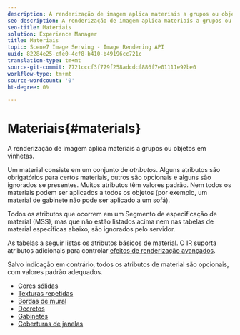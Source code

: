 ```yaml
---
description: A renderização de imagem aplica materiais a grupos ou objetos em vinhetas.
seo-description: A renderização de imagem aplica materiais a grupos ou objetos em vinhetas.
seo-title: Materiais
solution: Experience Manager
title: Materiais
topic: Scene7 Image Serving - Image Rendering API
uuid: 82284e25-cfe0-4cf8-b410-b49196cc721c
translation-type: tm+mt
source-git-commit: 7721cccf3f779f258adcdcf886f7e01111e92be0
workflow-type: tm+mt
source-wordcount: '0'
ht-degree: 0%

---
```



# Materiais{#materials}

A renderização de imagem aplica materiais a grupos ou objetos em vinhetas.

Um material consiste em um conjunto de *atributos*. Alguns atributos são obrigatórios para certos materiais, outros são opcionais e alguns são ignorados se presentes. Muitos atributos têm valores padrão. Nem todos os materiais podem ser aplicados a todos os objetos (por exemplo, um material de gabinete não pode ser aplicado a um sofá).

Todos os atributos que ocorrem em um Segmento de especificação de material (MSS), mas que não estão listados acima nem nas tabelas de material específicas abaixo, são ignorados pelo servidor.

As tabelas a seguir listas os atributos básicos de material. O IR suporta atributos adicionais para controlar [efeitos de renderização avançados](../../../../../../ir-api/http-protocol/image-rendering-api-ref/c-ir-http-protocol-ref/c-ir-http-protocol-syntax-and-features/c-ir-advanced-render-effects/c-ir-advanced-render-effects.md#concept-bf8b6d8460244b9cacc7f4a3df4c5281).

Salvo indicação em contrário, todos os atributos de material são opcionais, com valores padrão adequados.

* [Cores sólidas](r-ir-solid-colors.md)
* [Texturas repetidas](r-ir-repeatable-textures.md)
* [Bordas de mural](r-ir-wall-borders.md)
* [Decretos](r-ir-decals.md)
* [Gabinetes](r-ir-cabinets.md)
* [Coberturas de janelas](r-ir-window-coverings.md)
